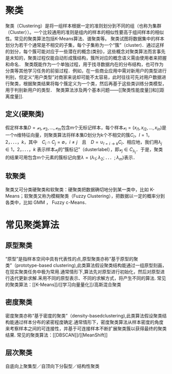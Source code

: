 # 聚类
聚类（Clustering）是将一组样本根据一定的准则划分到不同的组（也称为集群（Cluster））。一个比较通用的准则是组内的样本的相似性要高于组间样本的相似性。常见的聚类算法包括K-Means算法、谱聚类等。
聚类试图将数据集中的样本划分为若干个通常是不相交的子集，每个子集称为一个“簇”（cluster)．通过这样的划分，每个簇可能对应于一些潜在的概念(类别)，这些概念对聚类算法而言事先是未知的，聚类过程仅能自动形成簇结构，簇所对应的概念语义需由使用者来把握和命名．
聚类既能作为一个单独过程，用于找寻数据内在的分布结构，也可作为分类等其他学习任务的前驱过程．例如，在一些商业应用中需对新用户的类型进行判别，但定义“用户类型”对商家来说却可能不太容易，此时往往可先对用户数据进行聚类，根据聚类结果将每个簇定义为一个类，然后再基于这些类训练分类模型，用于判别新用户的类型．
聚类算法涉及两个基本问题——[[聚类性能度量]]和[[距离度量]].
## 定义(硬聚类)
假定样本集$D={𝔁_1,𝔁_2,...,𝔁_m}$包含m个无标记样本，每个样本$𝔁_i=(x_{i1},x_{i2},...,x_{in})$是一个n维特征向量，则聚类算法将样本集D划分为k个不相交的簇${C_l，l=1，2，．．．，k}$，其中　$C_i\cap C_j=\emptyset，i≠j$　且　$D=\cup_{l=i\to k}C_l$．相应地，我们用$\lambda_j\in{1，2，．．．，k}$ 表示样本$𝔁_j$的“簇标记”（dusterlabel），即$𝔁_j\in C_{\lambda_j}$．于是，聚类的结果可用包含m个元素的簇标记向里$\lambda=(\lambda_1;\lambda_2;．．．;\lambda_m)$表示．
## 软聚类
 聚类又可分类硬聚类和软聚类：硬聚类把数据确切地分到某一类中，比如 K-Means；软聚类又称为模糊聚类（Fuzzy Clustering），把数据以一定的概率分到各类中，比如 GMM ， Fuzzy c-Means．
# 常见聚类算法
## 原型聚类
“原型”是指样本空间中具有代表性的点,原型聚类亦称“基于原型的聚类”（prototype-based clustering),此类算法假设聚类结构能通过一组原型刻画，在现实聚类任务中极为常用.通常情形下,算法先对原型进行初始化，然后对原型进行迭代更新求解.釆用不同的原型表示、不同的求解方式，将产生不同的算法.
常见的聚类算法：[[K-Means]]/[[学习向量量化]]/高斯混合聚类
## 密度聚类
密度聚类亦称“基于密度的聚类”（density-basedclustering),此类算法假设聚类结构能通过样本分布的紧密程度确定.通常情形下，密度聚类算法从样本密度的角度来考察样本之间的可连接性，并基于可连接样本不断扩展聚类簇以获得最终的聚类结果.
常见的聚类算法：[[DBSCAN]]/[[MeanShift]]
## 层次聚类
自底向上聚集型／自顶向下分裂型／结构性聚类